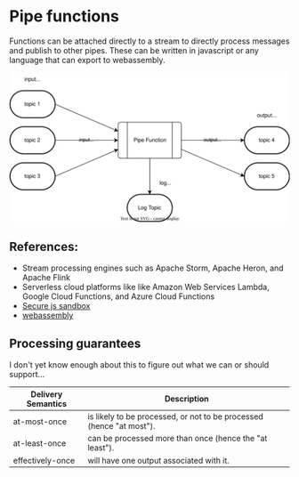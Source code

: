 # Pipe functions

Functions can be attached directly to a stream to directly process messages and publish to other pipes. These can be
written in javascript or any language that can export to webassembly.

![Pipe Function Diagram](images/pipe-functions.svg)

## References:

- Stream processing engines such as Apache Storm, Apache Heron, and Apache Flink
- Serverless cloud platforms like like Amazon Web Services Lambda, Google Cloud Functions, and Azure Cloud Functions
- [Secure js sandbox](https://github.com/patriksimek/vm2)
- [webassembly](https://webassembly.org/)

## Processing guarantees

I don't yet know enough about this to figure out what we can or should support...

| Delivery Semantics | Description                                                          |
| ------------------ | -------------------------------------------------------------------- |
| at-most-once       | is likely to be processed, or not to be processed (hence "at most"). |
| at-least-once      | can be processed more than once (hence the "at least").              |
| effectively-once   | will have one output associated with it.                             |
